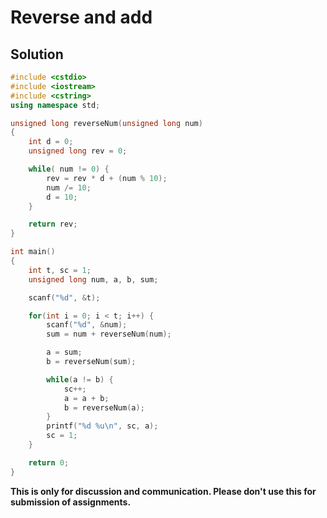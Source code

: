 # Reverse and add

## Solution

```c++
#include <cstdio>
#include <iostream>
#include <cstring>
using namespace std;

unsigned long reverseNum(unsigned long num)
{
    int d = 0;
    unsigned long rev = 0;

    while( num != 0) {
        rev = rev * d + (num % 10);
        num /= 10;
        d = 10;
    }

    return rev;
}

int main()
{
    int t, sc = 1;
    unsigned long num, a, b, sum;

    scanf("%d", &t);

    for(int i = 0; i < t; i++) {
        scanf("%d", &num);
        sum = num + reverseNum(num);

        a = sum;
        b = reverseNum(sum);

        while(a != b) {
            sc++;
            a = a + b;
            b = reverseNum(a);
        }
        printf("%d %u\n", sc, a);
        sc = 1;
    }

    return 0;
}

```


**This is only for discussion and communication. Please don't use this for submission of assignments.**
